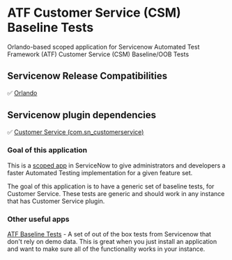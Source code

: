# ATF Customer Service (CSM) Baseline Tests
Orlando-based scoped application for Servicenow Automated Test Framework (ATF) Customer Service (CSM) Baseline/OOB Tests

## Servicenow Release Compatibilities
:white_check_mark: [Orlando](https://docs.servicenow.com/bundle/orlando-release-notes/page/release-notes/family-release-notes.html)

## Servicenow plugin dependencies
:white_check_mark: [Customer Service (com.sn_customerservice)](https://docs.servicenow.com/bundle/orlando-customer-service-management/page/product/customer-service-management/concept/c_CustomerServiceManagement.html)

### Goal of this application
This is a [scoped app](https://docs.servicenow.com/bundle/orlando-application-development/page/build/applications/concept/c_ApplicationScope.html) in ServiceNow to give administrators and developers a faster Automated Testing implementation for a given feature set.

The goal of this application is to have a generic set of baseline tests, for Customer Service. These tests are generic and should work in any instance that has Customer Service plugin.

### Other useful apps

[ATF Baseline Tests](https://github.com/snshare/atf-baseline-tests) - A set of out of the box tests from Servicenow that don't rely on demo data. This is great when you just install an application and want to make sure all of the functionality works in your instance.
